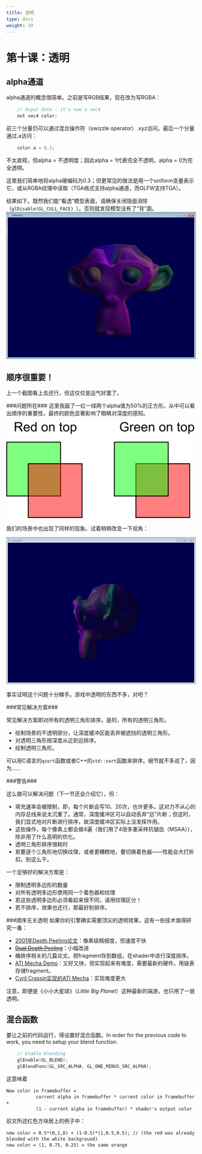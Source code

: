 ```yaml
---
title: 透明
type: docs
weight: 10
---
```



第十课：透明
===

alpha通道
---
alpha通道的概念很简单。之前是写RGB结果，现在改为写RGBA：
```cpp
    // Ouput data : it's now a vec4
    out vec4 color;
```
前三个分量仍可以通过混合操作符（swizzle operator）.xyz访问，最后一个分量通过.a访问：
```cpp
    color.a = 0.3;
```
不太直观，但alpha = 不透明度；因此alpha = 1代表完全不透明，alpha = 0为完全透明。


这里我们简单地将alpha硬编码为0.3；但更常见的做法是用一个uniform变量表示它，或从RGBA纹理中读取（TGA格式支持alpha通道，而GLFW支持TGA）。

结果如下。既然我们能“看透”模型表面，请确保关闭隐面消除（`glDisable(GL_CULL_FACE) `）。否则就发现模型没有了“背”面。
![transparencyok-1024x793](./res/transparencyok-1024x793.png)

顺序很重要！
---
上一个截图看上去还行，但这仅仅是运气好罢了。

###问题所在###
这里我画了一红一绿两个alpha值为50%的正方形。从中可以看出顺序的重要性，最终的颜色显著影响了眼睛对深度的感知。

![transparencyorder](./res/transparencyorder.png)

我们的场景中也出现了同样的现象。试着稍稍改变一下视角：

![transparencybad-1024x793](./res/transparencybad-1024x793.png)

事实证明这个问题十分棘手。游戏中透明的东西不多，对吧？

###常见解决方案###

常见解决方案即对所有的透明三角形排序。是的，所有的透明三角形。

- 绘制场景的不透明部分，让深度缓冲区能丢弃被遮挡的透明三角形。
- 对透明三角形按深度从近到远排序。
- 绘制透明三角形。

可以用C语言的`qsort`函数或者C++的`std::sort`函数来排序。细节就不多说了，因为……

###警告###

这么做可以解决问题（下一节还会介绍它），但：

- 填充速率会被限制，即，每个片断会写10、20次，也许更多。这对力不从心的内存总线来说太沉重了。通常，深度缓冲区可以自动丢弃“远”片断；但这时，我们显式地对片断进行排序，故深度缓冲区实际上没发挥作用。
- 这些操作，每个像素上都会做4遍（我们用了4倍多重采样抗锯齿（MSAA）），除非用了什么高明的优化。
- 透明三角形排序很耗时
- 若要逐个三角形地切换纹理，或者更糟糕地，要切换着色器——性能会大打折扣。别这么干。

一个足够好的解决方案是：

- 限制透明多边形的数量
- 对所有透明多边形使用同一个着色器和纹理
- 若这些透明多边形必须看起来很不同，请用纹理区分！
- 若不排序，效果也还行，那最好别排序。

###顺序无关透明
如果你的引擎确实需要顶尖的透明效果，这有一些技术值得研究一番：

- [2001年Depth Peeling论文](http://citeseerx.ist.psu.edu/viewdoc/download?doi=10.1.1.18.9286&rep=rep1&type=pdf)：像素级精细度，但速度不快
- <del>[Dual Depth Peeling](http://developer.download.nvidia.com/SDK/10/opengl/src/dual_depth_peeling/doc/DualDepthPeeling.pdf)</del>：小幅改进
- 桶排序相关的几篇论文。把fragment存到数组，在shader中进行深度排序。
- [ATI Mecha Demo](http://fr.slideshare.net/hgruen/oit-and-indirect-illumination-using-dx11-linked-lists)：又好又快，但实现起来有难度，需要最新的硬件。用链表存储fragment。
- [Cyril Crassin实现的ATI Mecha](http://blog.icare3d.org/2010/07/opengl-40-abuffer-v20-linked-lists-of.html)：实现难度更大

注意，即便是《小小大星球》（*Little Big Planet*）这种最新的端游，也只用了一层透明。

混合函数
---
要让之前的代码运行，得设置好混合函数。In order for the previous code to work, you need to setup your blend function.
```cpp
    // Enable blending
    glEnable(GL_BLEND);
    glBlendFunc(GL_SRC_ALPHA, GL_ONE_MINUS_SRC_ALPHA);
```
这意味着

    New color in framebuffer = 
               current alpha in framebuffer * current color in framebuffer + 
               (1 - current alpha in framebuffer) * shader's output color
               
前文所述红色方块居上的例子中：

    new color = 0.5*(0,1,0) + (1-0.5)*(1,0.5,0.5); // (the red was already blended with the white background)
    new color = (1, 0.75, 0.25) = the same orange


